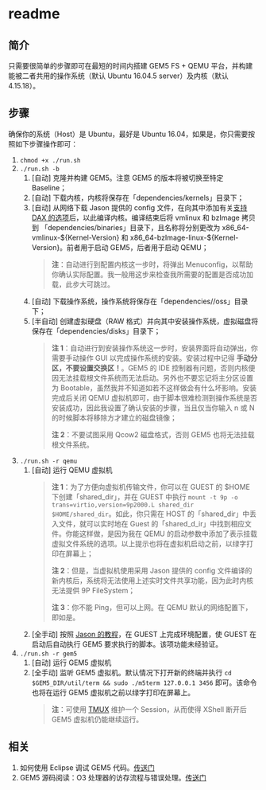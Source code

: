 # readme

## 简介

只需要很简单的步骤即可在最短的时间内搭建 GEM5 FS + QEMU 平台，并构建能被二者共用的操作系统（默认 Ubuntu 16.04.5 server）及内核（默认 4.15.18）。

## 步骤

确保你的系统（Host）是 Ubuntu，最好是 Ubuntu 16.04，如果是，你只需要按照如下步骤操作即可：

1. `chmod +x ./run.sh`
1. `./run.sh -b`
   1. [自动] 克隆并构建 GEM5。注意 GEM5 的版本将被切换至特定 Baseline；
   1. [自动] 下载内核，内核将保存在「dependencies/kernels」目录下；
   1. [自动] 从网络下载 Jason 提供的 config 文件，在向其中添加有关[支持 DAX 的选项]((https://software.intel.com/en-us/articles/how-to-emulate-persistent-memory-on-an-intel-architecture-server))后，以此编译内核。编译结束后将 vmlinux 和 bzImage 拷贝到 「dependencies/binaries」目录下，且名称将分别更改为 x86_64-vmlinux-\${Kernel-Version} 和 x86_64-bzImage-linux-\${Kernel-Version}。前者用于启动 GEM5，后者用于启动 QEMU；
      >  **注**：自动进行到配置内核这一步时，将弹出 Menuconfig，以帮助你确认实际配置。我一般用这步来检查我所需要的配置是否成功加载，此步大可跳过。
   1. [自动] 下载操作系统，操作系统将保存在「dependencies//oss」目录下；
   1. [半自动] 创建虚拟硬盘（RAW 格式）并向其中安装操作系统，虚拟磁盘将保存在「dependencies/disks」目录下；
      > **注 1**：自动进行到安装操作系统这一步时，安装界面将自动弹出，你需要手动操作 GUI 以完成操作系统的安装。安装过程中记得 **手动分区，不要设置交换区！**。GEM5 的 IDE 控制器有问题，否则内核便因无法挂载根文件系统而无法启动。另外也不要忘记将主分区设置为 Bootable，虽然我并不知道如若不这样做会有什么坏影响。安装完成后关闭 QEMU 虚拟机即可，由于脚本很难检测到操作系统是否安装成功，因此我设置了确认安装的步骤，当且仅当你输入 n 或 N 的时候脚本将移除方才建立的磁盘镜像；
      >
      > **注 2**：不要试图采用 Qcow2 磁盘格式，否则 GEM5 也将无法挂载根文件系统。
2. `./run.sh -r qemu`
   1. [自动] 运行 QEMU 虚拟机
      > **注 1**：为了方便向虚拟机传输文件，你可以在 GUEST 的 \$HOME 下创建「shared_dir」，并在 GUEST 中执行 `mount -t 9p -o trans=virtio,version=9p2000.L shared_dir $HOME/shared_dir`。如此，你只需在 HOST 的「shared_dir」中丢入文件，就可以实时地在 Guest 的「shared_d_ir」中找到相应文件。你能这样做，是因为我在 QEMU 的启动参数中添加了表示挂载虚拟文件系统的选项。以上提示也将在虚拟机启动之前，以绿字打印在屏幕上；
      >
      > **注 2**：但是，当虚拟机使用采用 Jason 提供的 config 文件编译的新内核后，系统将无法使用上述实时文件共享功能，因为此时内核无法提供 9P FileSystem；
      >
      > **注 3**：你不能 Ping，但可以上网。在 QEMU 默认的网络配置下，即如是。
   1. [全手动] 按照 [Jason 的教程](http://www.lowepower.com/jason/setting-up-gem5-full-system.html)，在 GUEST 上完成环境配置，使 GUEST 在启动后自动执行 GEM5 要求执行的脚本。该项功能未经验证。
        <!-- >TODO：[听说](https://simplessd.org/build_kernel.html)高版本（4.9+）的内核无需使用特殊的 config 即可运行在 GEM5 上，这个需要在将来验证； -->
3. `./run.sh -r gem5`
   1. [自动] 运行 GEM5 虚拟机
   1. [全手动] 监听 GEM5 虚拟机。默认情况下打开新的终端并执行 `cd $GEM5_DIR/util/term && sudo ./m5term 127.0.0.1 3456` 即可。该命令也将在运行 GEM5 虚拟机之前以绿字打印在屏幕上。
      > **注**：可使用 [TMUX](https://blog.csdn.net/maokelong95/article/details/82667047) 维护一个 Session，从而使得 XShell 断开后 GEM5 虚拟机仍能继续运行。

## 相关

1. 如何使用 Eclipse 调试 GEM5 代码。[传送门](https://blog.csdn.net/maokelong95/article/details/85333905)
1. GEM5 源码阅读：O3 处理器的访存流程与错误处理。[传送门](https://github.com/maokelong/CSDN-maokelong95/blob/master/%E5%85%B1%E4%BA%AB%E8%B5%84%E6%BA%90/GEM5%20%E6%BA%90%E7%A0%81%E9%98%85%E8%AF%BB%EF%BC%9AO3%20%E5%A4%84%E7%90%86%E5%99%A8%E7%9A%84%E8%AE%BF%E5%AD%98%E6%B5%81%E7%A8%8B%E4%B8%8E%E9%94%99%E8%AF%AF%E5%A4%84%E7%90%86.pdf)
